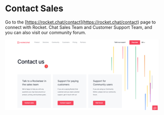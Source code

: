 # Contact Sales

Go to the [https://rocket.chat/contact](https://rocket.chat/contact) page to connect with Rocket. Chat Sales Team and Customer Support Team, and you can also visit our community forum.

![Contact Sales](<../../../.gitbook/assets/RC contact.png>)
